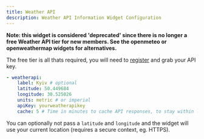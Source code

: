 ```yaml
---
title: Weather API
description: Weather API Information Widget Configuration
---
```



**Note: this widget is considered 'deprecated' since there is no longer a free Weather API tier for new members. See the openmeteo or openweathermap widgets for alternatives.**

The free tier is all thats required, you will need to [register](https://www.weatherapi.com/signup.aspx) and grab your API key.

```yaml
- weatherapi:
    label: Kyiv # optional
    latitude: 50.449684
    longitude: 30.525026
    units: metric # or imperial
    apiKey: yourweatherapikey
    cache: 5 # Time in minutes to cache API responses, to stay within limits
```

You can optionally not pass a `latitude` and `longitude` and the widget will use your current location (requires a secure context, eg. HTTPS).


